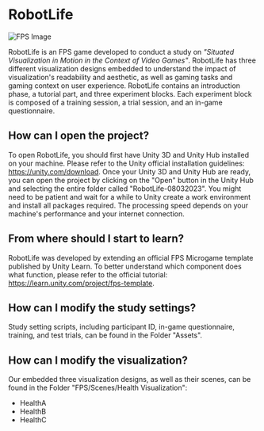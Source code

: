 # RobotLife

![FPS Image](/Assets/FPS/Art/Textures/Backgrounds/InitialMenu.png)

RobotLife is an FPS game developed to conduct a study on *"Situated Visualization in Motion in the Context of Video Games"*. 
RobotLife has three different visualization designs embedded to understand the impact of visualization's readability and aesthetic, as well as gaming tasks and gaming context on user experience.
RobotLife contains an introduction phase, a tutorial part, and three experiment blocks.
Each experiment block is composed of a training session, a trial session, and an in-game questionnaire. 

## How can I open the project?
To open RobotLife, you should first have Unity 3D and Unity Hub installed on your machine. Please refer to the Unity official installation guidelines: https://unity.com/download.
Once your Unity 3D and Unity Hub are ready, you can open the project by clicking on the "Open" button in the Unity Hub and selecting the entire folder called "RobotLife-08032023".
You might need to be patient and wait for a while to Unity create a work environment and install all packages required. The processing speed depends on your machine's performance and your internet connection.

## From where should I start to learn?
RobotLife was developed by extending an official FPS Microgame template published by Unity Learn. 
To better understand which component does what function, please refer to the official tutorial: https://learn.unity.com/project/fps-template.

## How can I modify the study settings?
Study setting scripts, including participant ID, in-game questionnaire, training, and test trials, can be found in the Folder "Assets".

## How can I modify the visualization?
Our embedded three visualization designs, as well as their scenes, can be found in the Folder "FPS/Scenes/Health Visualization":
* HealthA
* HealthB
* HealthC

